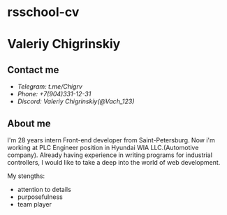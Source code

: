 # rsschool-cv
# **Valeriy Chigrinskiy**
## **Contact me**

*   *Telegram: t.me/Chigrv*
*   *Phone: +7(904)331-12-31*
*   *Discord: Valeriy Chigrinskiy(@Vach_123)*

## **About me**

I'm 28 years intern Front-end developer from Saint-Petersburg.
Now i'm working at PLC Engineer position in Hyundai WIA LLC.(Automotive company).
Already having experience in writing programs for industrial controllers,
I would like to take a deep into the world of web development.

My stengths:

*   attention to details
*   purposefulness
*   team player

